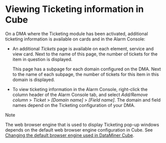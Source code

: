 # Viewing Ticketing information in Cube

On a DMA where the Ticketing module has been activated, additional ticketing information is available on cards and in the Alarm Console:

- An additional *Tickets* page is available on each element, service and view card. Next to the name of this page, the number of tickets for the item in question is displayed.

    This page has a subpage for each domain configured on the DMA. Next to the name of each subpage, the number of tickets for this item in this domain is displayed.

- To view ticketing information in the Alarm Console, right-click the column header of the Alarm Console tab, and select *Add/Remove column* > *Ticket* > *\[Domain name\]* > *\[Field name\]*. The domain and field names depend on the Ticketing configuration of your DMA.

> [!NOTE]
> The web browser engine that is used to display Ticketing pop-up windows depends on the default web browser engine configuration in Cube. See [Changing the default browser engine used in DataMiner Cube](../../part_1/DataminerApplications/Installing_configuring_the_DataMiner_Cube_software.md#changing-the-default-browser-engine-used-in-dataminer-cube).
>
